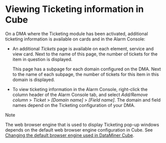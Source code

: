 # Viewing Ticketing information in Cube

On a DMA where the Ticketing module has been activated, additional ticketing information is available on cards and in the Alarm Console:

- An additional *Tickets* page is available on each element, service and view card. Next to the name of this page, the number of tickets for the item in question is displayed.

    This page has a subpage for each domain configured on the DMA. Next to the name of each subpage, the number of tickets for this item in this domain is displayed.

- To view ticketing information in the Alarm Console, right-click the column header of the Alarm Console tab, and select *Add/Remove column* > *Ticket* > *\[Domain name\]* > *\[Field name\]*. The domain and field names depend on the Ticketing configuration of your DMA.

> [!NOTE]
> The web browser engine that is used to display Ticketing pop-up windows depends on the default web browser engine configuration in Cube. See [Changing the default browser engine used in DataMiner Cube](../../part_1/DataminerApplications/Installing_configuring_the_DataMiner_Cube_software.md#changing-the-default-browser-engine-used-in-dataminer-cube).
>
